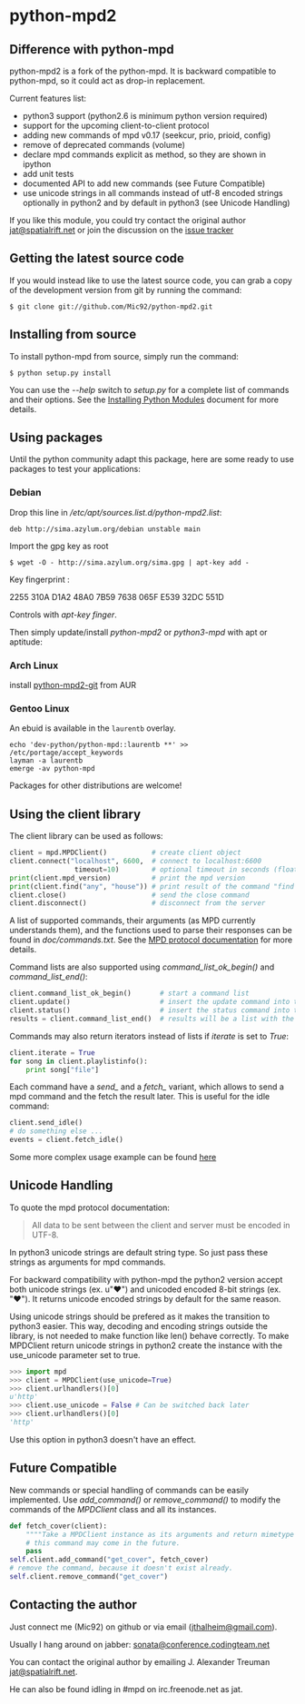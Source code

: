 python-mpd2
===========

Difference with python-mpd
--------------------------

python-mpd2 is a fork of the python-mpd.
It is backward compatible to python-mpd, so it could act as drop-in replacement.

Current features list:

 - python3 support (python2.6 is minimum python version required)
 - support for the upcoming client-to-client protocol
 - adding new commands of mpd v0.17 (seekcur, prio, prioid, config)
 - remove of deprecated commands (volume)
 - declare mpd commands explicit as method, so they are shown in ipython
 - add unit tests
 - documented API to add new commands (see Future Compatible)
 - use unicode strings in all commands instead of utf-8 encoded strings optionally in python2 and by default in python3 (see Unicode Handling)

If you like this module, you could try contact the original author <jat@spatialrift.net> or join the discussion on the [issue tracker](http://jatreuman.indefero.net/p/python-mpd/issues/7/)

Getting the latest source code
------------------------------

If you would instead like to use the latest source code, you can grab a copy
of the development version from git by running the command:

    $ git clone git://github.com/Mic92/python-mpd2.git


Installing from source
----------------------

To install python-mpd from source, simply run the command:

    $ python setup.py install

You can use the *--help* switch to *setup.py* for a complete list of commands
and their options.  See the [Installing Python Modules](http://docs.python.org/inst/inst.html) document for more details.


Using packages
--------------
Until the python community adapt this package, here are some ready to use packages to test your applications:

### Debian

Drop this line in */etc/apt/sources.list.d/python-mpd2.list*:

    deb http://sima.azylum.org/debian unstable main

Import the gpg key as root

    $ wget -O - http://sima.azylum.org/sima.gpg | apt-key add -

Key fingerprint :

2255 310A D1A2 48A0 7B59  7638 065F E539 32DC 551D

Controls with *apt-key finger*.

Then simply update/install *python-mpd2* or *python3-mpd* with apt or aptitude:

### Arch Linux

install [python-mpd2-git](https://aur.archlinux.org/packages.php?ID=57738) from AUR

### Gentoo Linux

An ebuid is available in the `laurentb` overlay.

    echo 'dev-python/python-mpd::laurentb **' >> /etc/portage/accept_keywords
    layman -a laurentb
    emerge -av python-mpd


Packages for other distributions are welcome!


Using the client library
------------------------

The client library can be used as follows:

```python
client = mpd.MPDClient()           # create client object
client.connect("localhost", 6600,  # connect to localhost:6600
                timeout=10)        # optional timeout in seconds (floats allowed), default: None
print(client.mpd_version)          # print the mpd version
print(client.find("any", "house")) # print result of the command "find any house"
client.close()                     # send the close command
client.disconnect()                # disconnect from the server
```

A list of supported commands, their arguments (as MPD currently understands
them), and the functions used to parse their responses can be found in
*doc/commands.txt*.  See the [MPD protocol documentation](http://www.musicpd.org/doc/protocol/) for more details.

Command lists are also supported using *command_list_ok_begin()* and
*command_list_end()*:

```python
client.command_list_ok_begin()       # start a command list
client.update()                      # insert the update command into the list
client.status()                      # insert the status command into the list
results = client.command_list_end()  # results will be a list with the results
```

Commands may also return iterators instead of lists if *iterate* is set to
*True*:

```python
client.iterate = True
for song in client.playlistinfo():
    print song["file"]
```

Each command have a *send_* and a *fetch_* variant, which allows to send a
mpd command and the fetch the result later. This is useful for the idle
command:

```python
client.send_idle()
# do something else ...
events = client.fetch_idle()
```

Some more complex usage example can be found [here](http://jatreuman.indefero.net/p/python-mpd/doc/)


Unicode Handling
----------------
To quote the mpd protocol documentation:

> All data to be sent between the client and server must be encoded in UTF-8.

In python3 unicode strings are default string type. So just pass these strings as arguments for mpd commands.

For backward compatibility with python-mpd the python2 version accept both unicode strings (ex. u"♥") and unicoded encoded 8-bit strings (ex. "♥").
It returns unicode encoded strings by default for the same reason.

Using unicode strings should be prefered as it makes the transition to python3 easier.
This way, decoding and encoding strings outside the library, is not needed to make function like len() behave correctly.
To make MPDClient return unicode strings in python2 create the instance with the use_unicode parameter set to true.

```python
>>> import mpd
>>> client = MPDClient(use_unicode=True)
>>> client.urlhandlers()[0]
u'http'
>>> client.use_unicode = False # Can be switched back later
>>> client.urlhandlers()[0]
'http'
```

Use this option in python3 doesn't have an effect.

Future Compatible
-----------------

New commands or special handling of commands can be easily implemented.
Use *add_command()* or *remove_command()* to modify the commands of the
*MPDClient* class and all its instances.

```python
def fetch_cover(client):
    """"Take a MPDClient instance as its arguments and return mimetype and image"""
    # this command may come in the future.
    pass
self.client.add_command("get_cover", fetch_cover)
# remove the command, because it doesn't exist already.
self.client.remove_command("get_cover")
```

Contacting the author
---------------------

Just connect me (Mic92) on github or via email (jthalheim@gmail.com).

Usually I hang around on jabber: sonata@conference.codingteam.net

You can contact the original author by emailing J. Alexander Treuman <jat@spatialrift.net>.

He can also be found idling in #mpd on irc.freenode.net as jat.
